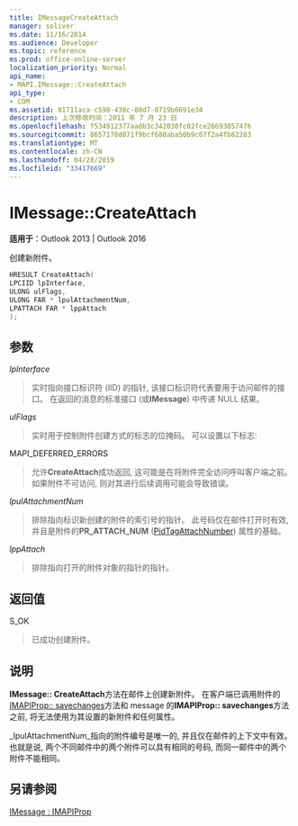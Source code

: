 ```yaml
---
title: IMessageCreateAttach
manager: soliver
ms.date: 11/16/2014
ms.audience: Developer
ms.topic: reference
ms.prod: office-online-server
localization_priority: Normal
api_name:
- MAPI.IMessage::CreateAttach
api_type:
- COM
ms.assetid: 01711aca-c598-438c-88d7-0719b6691e34
description: 上次修改时间：2011 年 7 月 23 日
ms.openlocfilehash: f534912377aadb3c342030fc02fce26693857476
ms.sourcegitcommit: 8657170d071f9bcf680aba50b9c07f2a4fb82283
ms.translationtype: MT
ms.contentlocale: zh-CN
ms.lasthandoff: 04/28/2019
ms.locfileid: "33417669"
---
```

# <a name="imessagecreateattach"></a>IMessage::CreateAttach

  
  
**适用于**：Outlook 2013 | Outlook 2016 
  
创建新附件。
  
```cpp
HRESULT CreateAttach(
LPCIID lpInterface,
ULONG ulFlags,
ULONG FAR * lpulAttachmentNum,
LPATTACH FAR * lppAttach
);
```

## <a name="parameters"></a>参数

 _lpInterface_
  
> 实时指向接口标识符 (IID) 的指针, 该接口标识符代表要用于访问邮件的接口。 在返回的消息的标准接口 (或**IMessage**) 中传递 NULL 结果。 
    
 _ulFlags_
  
> 实时用于控制附件创建方式的标志的位掩码。 可以设置以下标志:
    
MAPI_DEFERRED_ERRORS 
  
> 允许**CreateAttach**成功返回, 这可能是在将附件完全访问呼叫客户端之前。 如果附件不可访问, 则对其进行后续调用可能会导致错误。 
    
 _lpulAttachmentNum_
  
> 排除指向标识新创建的附件的索引号的指针。 此号码仅在邮件打开时有效, 并且是附件的**PR_ATTACH_NUM** ([PidTagAttachNumber](pidtagattachnumber-canonical-property.md)) 属性的基础。
    
 _lppAttach_
  
> 排除指向打开的附件对象的指针的指针。
    
## <a name="return-value"></a>返回值

S_OK 
  
> 已成功创建附件。
    
## <a name="remarks"></a>说明

**IMessage:: CreateAttach**方法在邮件上创建新附件。 在客户端已调用附件的[IMAPIProp:: savechanges](imapiprop-savechanges.md)方法和 message 的**IMAPIProp:: savechanges**方法之前, 将无法使用为其设置的新附件和任何属性。 
  
_lpulAttachmentNum_指向的附件编号是唯一的, 并且仅在邮件的上下文中有效。 也就是说, 两个不同邮件中的两个附件可以具有相同的号码, 而同一邮件中的两个附件不能相同。 
  
## <a name="see-also"></a>另请参阅



[IMessage : IMAPIProp](imessageimapiprop.md)


